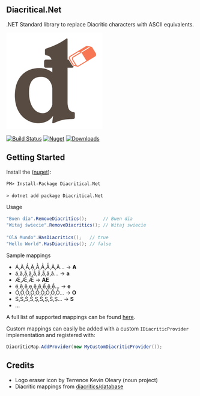 ## Diacritical.Net

.NET Standard library to replace Diacritic characters with ASCII equivalents.

![Diacritical logo](https://raw.githubusercontent.com/anth12/diacritical-dotnet/master/assets/diacritical-small.png)

[![Build Status](https://img.shields.io/azure-devops/build/anthonyhalliday/Diacritical/1)](https://anthonyhalliday.visualstudio.com/Diacritical/_build/latest?definitionId=1&branchName=master)
[![Nuget](https://img.shields.io/nuget/v/Diacritical.Net)](https://www.nuget.org/packages/Diacritical.Net)
[![Downloads](https://img.shields.io/nuget/dt/Diacritical.Net)](https://www.nuget.org/packages/Diacritics)


## Getting Started

Install the ([nuget][nuget]):

    PM> Install-Package Diacritical.Net

	> dotnet add package Diacritical.Net

Usage

```c#
"Buen día".RemoveDiacritics();      // Buen dia
"Witaj świecie".RemoveDiacritics(); // Witaj swiecie

"Olá Mundo".HasDiacritics();   // true
"Hello World".HasDiacritics(); // false
```

Sample mappings
- Á,Ă,Ắ,Ặ,Ằ,Ẳ,Ẵ,Ǎ,Â... -> **A**
- á,ă,ắ,ặ,ằ,ẳ,ẵ,ǎ,â... -> **a**
- Æ,Ǽ,Ǣ -> **AE**
- é,ĕ,ě,ȩ,ḝ,ê,ế,ệ,ề... -> **e**
- Ó,Ŏ,Ǒ,Ô,Ố,Ộ,Ồ,Ổ,Ỗ... -> **O**
- Ś,Ṥ,Š,Ṧ,Ş,Ŝ,Ș,Ṡ,Ṣ... -> **S**
- ...

A full list of supported mappings can be found [here][default provider].

Custom mappings can easily be added with a custom `IDiacriticProvider` implementation and registered with:

```c#
DiacriticMap.AddProvider(new MyCustomDiacriticProvider());
```

## Credits
- Logo eraser icon by Terrence Kevin Oleary (noun project)
- Diacritic mappings from [diacritics/database][diacritics database]


[nuget]: https://www.nuget.org/packages/Diacritical.Net/
[diacritics database]: https://github.com/diacritics/database
[default provider]: https://github.com/anth12/diacritical-dotnet/blob/master/Diacritical/DefaultDiacriticProvider.cs
